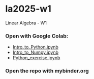 # la2025-w1
Linear Algebra - W1

### Open with Google Colab:
- [Intro_to_Python.ipynb](https://colab.research.google.com/github/aintlab/la2025-w1/blob/main/Intro_to_Python.ipynb)
- [Intro_to_Numpy.ipynb](https://colab.research.google.com/github/aintlab/la2025-w1/blob/main/Intro_to_Numpy.ipynb)
- [Python_exercise.ipynb](https://colab.research.google.com/github/aintlab/la2025-w1/blob/main/Intro_to_Python.ipynb)

### Open the repo with mybinder.org

